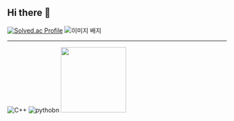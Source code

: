 ## Hi there 👋
[![Solved.ac Profile](http://mazassumnida.wtf/api/v2/generate_badge?boj=choe180115)](https://solved.ac/choe180115/) <img src="https://tryhackme-badges.s3.amazonaws.com/a01039574485.png" alt="이미지 배지" />


--------------------------------------------------------------------------------------------------
![C++](https://img.shields.io/badge/C++-00599C.svg?&style=for-the-badge&logo=C++&logoColor=white) ![pythobn](https://img.shields.io/badge/Python-3776AB.svg?&style=for-the-badge&logo=Python&logoColor=yellow) <img src="https://img.shields.io/badge/Ubuntu-E95420.svg?&style=for-the-badge&logo=Ubuntu&logoColor=white" width="150"/>

